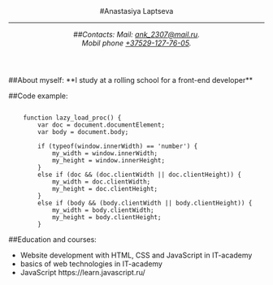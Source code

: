 <header>
#Anastasiya Laptseva
<hr>
<address>
##Contacts:
      Mail: <a href="mailto:ank_2307@mail.ru">ank_2307@mail.ru</a>.<br>
      Mobil phone <a href="tel:+375291277605">+37529-127-76-05</a>.<br>
</address>
</header>
<main>
<section>
##About myself:
**I study at a rolling school for a front-end developer**

##Code example:
```var lazy_parent_id='gallery';

    function lazy_load_proc() {
        var doc = document.documentElement;
        var body = document.body;

        if (typeof(window.innerWidth) == 'number') {
            my_width = window.innerWidth;
            my_height = window.innerHeight;
        }
        else if (doc && (doc.clientWidth || doc.clientHeight)) {
            my_width = doc.clientWidth;
            my_height = doc.clientHeight;
        }
        else if (body && (body.clientWidth || body.clientHeight)) {
            my_width = body.clientWidth;
            my_height = body.clientHeight;
        }
```
##Education and courses:
<ul>
<li>Website development with HTML, CSS and JavaScript in IT-academy</li>
<li>basics of web technologies in IT-academy</li>
<li>JavaScript https://learn.javascript.ru/</li>
</ul>

</section>
</main>